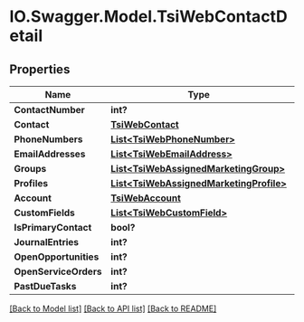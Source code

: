 # IO.Swagger.Model.TsiWebContactDetail
## Properties

Name | Type | Description | Notes
------------ | ------------- | ------------- | -------------
**ContactNumber** | **int?** |  | [optional] 
**Contact** | [**TsiWebContact**](TsiWebContact.md) |  | [optional] 
**PhoneNumbers** | [**List&lt;TsiWebPhoneNumber&gt;**](TsiWebPhoneNumber.md) |  | [optional] 
**EmailAddresses** | [**List&lt;TsiWebEmailAddress&gt;**](TsiWebEmailAddress.md) |  | [optional] 
**Groups** | [**List&lt;TsiWebAssignedMarketingGroup&gt;**](TsiWebAssignedMarketingGroup.md) |  | [optional] 
**Profiles** | [**List&lt;TsiWebAssignedMarketingProfile&gt;**](TsiWebAssignedMarketingProfile.md) |  | [optional] 
**Account** | [**TsiWebAccount**](TsiWebAccount.md) |  | [optional] 
**CustomFields** | [**List&lt;TsiWebCustomField&gt;**](TsiWebCustomField.md) |  | [optional] 
**IsPrimaryContact** | **bool?** |  | [optional] 
**JournalEntries** | **int?** |  | [optional] 
**OpenOpportunities** | **int?** |  | [optional] 
**OpenServiceOrders** | **int?** |  | [optional] 
**PastDueTasks** | **int?** |  | [optional] 

[[Back to Model list]](../README.md#documentation-for-models) [[Back to API list]](../README.md#documentation-for-api-endpoints) [[Back to README]](../README.md)

